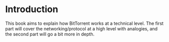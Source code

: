# Introduction

This book aims to explain how BitTorrent works at a technical level. The first part will cover the networking/protocol at a high level with analogies, and the second part will go a bit more in depth.
